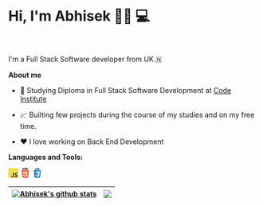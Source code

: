 # Hi, I'm Abhisek 👋🏾 💻

<br />

I'm a Full Stack Software developer from UK.🇳

**About me**

- 💼 Studying Diploma in Full Stack Software Development at [Code Institute](http://codeinstitute.net/)

- 📈 Builting few projects during the course of my studies and on my free time.

- ❤️ I love working on Back End Development



**Languages and Tools:**  

<code><img height="20" src="https://raw.githubusercontent.com/github/explore/80688e429a7d4ef2fca1e82350fe8e3517d3494d/topics/javascript/javascript.png"></code>
<code><img height="20" src="https://raw.githubusercontent.com/github/explore/80688e429a7d4ef2fca1e82350fe8e3517d3494d/topics/html/html.png"></code>
<code><img height="20" src="https://raw.githubusercontent.com/github/explore/80688e429a7d4ef2fca1e82350fe8e3517d3494d/topics/css/css.png"></code>


| <a href="https://github.com/nofursad/nofursad"><img align="center" src="https://github-readme-stats.vercel.app/api?username=nofursad&show_icons=true&include_all_commits=true&theme=buefy&hide_border=true" alt="Abhisek's github stats" /></a> | <a href="https://github.com/nofursad/nofursad"><img align="center" src="https://github-readme-stats.vercel.app/api/top-langs/?username=nofursad&layout=compact&theme=buefy&hide_border=true" /></a> |
| ------------- | ------------- |


<br />
<br />
